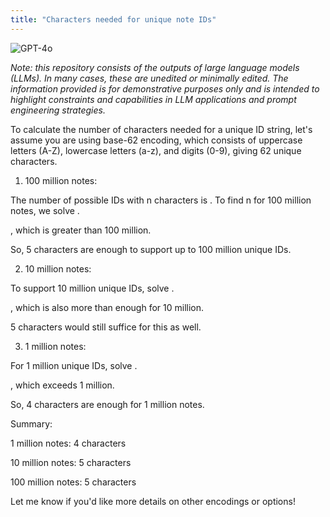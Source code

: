 ```yaml
---
title: "Characters needed for unique note IDs"
---
```

![GPT-4o](https://img.shields.io/badge/GPT--4o-3333FF?style=for-the-badge&logo=openai&logoColor=white)



*Note: this repository consists of the outputs of large language models (LLMs). In many cases, these are unedited or minimally edited. The information provided is for demonstrative purposes only and is intended to highlight constraints and capabilities in LLM applications and prompt engineering strategies.*


To calculate the number of characters needed for a unique ID string, let's assume you are using base-62 encoding, which consists of uppercase letters (A-Z), lowercase letters (a-z), and digits (0-9), giving 62 unique characters.

1. 100 million notes:

The number of possible IDs with n characters is . To find n for 100 million notes, we solve .

, which is greater than 100 million.

So, 5 characters are enough to support up to 100 million unique IDs.



2. 10 million notes:

To support 10 million unique IDs, solve .

, which is also more than enough for 10 million.

5 characters would still suffice for this as well.



3. 1 million notes:

For 1 million unique IDs, solve .

, which exceeds 1 million.

So, 4 characters are enough for 1 million notes.




Summary:

1 million notes: 4 characters

10 million notes: 5 characters

100 million notes: 5 characters


Let me know if you'd like more details on other encodings or options!

